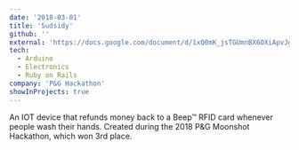```yaml
---
date: '2018-03-01'
title: 'Sudsidy'
github: ''
external: 'https://docs.google.com/document/d/1xQ0mK_jsTGUmnBX6OXiApvJgNcRt6Bm56fktOzV7kLI/edit?usp=sharing'
tech:
  - Arduino
  - Electronics
  - Ruby on Rails
company: 'P&G Hackathon'
showInProjects: true
---
```


An IOT device that refunds money back to a Beep™ RFID card whenever people wash their hands. Created during the 2018 P&G Moonshot Hackathon, which won 3rd place.
